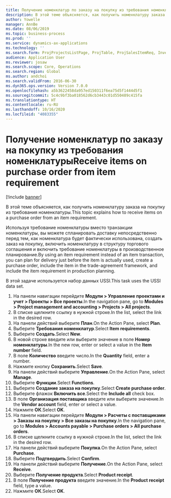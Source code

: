 ```yaml
---
title: Получение номенклатур по заказу на покупку из требования номенклатуры
description: В этой теме объясняется, как получить номенклатуру заказа на покупку из требования номенклатуры.
author: Yowelle
manager: AnnBe
ms.date: 08/06/2019
ms.topic: business-process
ms.prod: ''
ms.service: dynamics-ax-applications
ms.technology: ''
ms.search.form: ProjProjectsListPage, ProjTable, ProjSalesItemReq, InventItemIdLookupSimple, PurchCreateFromSalesOrder, VendAccountItemLookup, PurchTable, PurchEditLines
audience: Application User
ms.reviewer: josaw
ms.search.scope: Core, Operations
ms.search.region: Global
ms.author: andchoi
ms.search.validFrom: 2016-06-30
ms.dyn365.ops.version: Version 7.0.0
ms.openlocfilehash: a5b3622458da957ed150311f6ea75d5f1444d5f1
ms.sourcegitcommit: 5c4c9bf3ba018562d6cb3443c01d550489c415fa
ms.translationtype: HT
ms.contentlocale: ru-RU
ms.lasthandoff: 10/16/2020
ms.locfileid: "4083355"
---
```

# <a name="receive-items-on-purchase-order-from-item-requirement"></a><span data-ttu-id="1c370-103">Получение номенклатур по заказу на покупку из требования номенклатуры</span><span class="sxs-lookup"><span data-stu-id="1c370-103">Receive items on purchase order from item requirement</span></span>

[!include [banner](../../includes/banner.md)]

<span data-ttu-id="1c370-104">В этой теме объясняется, как получить номенклатуру заказа на покупку из требования номенклатуры.</span><span class="sxs-lookup"><span data-stu-id="1c370-104">This topic explains how to receive items on a purchase order from an item requirement.</span></span>

<span data-ttu-id="1c370-105">Используя требование номенклатуры вместо транзакции номенклатуры, вы можете спланировать доставку непосредственно перед тем, как номенклатура будет фактически использована, создать заказ на покупку, включить номенклатуру в структуру торгового соглашения и включить требование номенклатуры в производственное планирование.</span><span class="sxs-lookup"><span data-stu-id="1c370-105">By using an item requirement instead of an item transaction, you can plan for delivery just before the item is actually used, create a purchase order, include the item in the trade-agreement framework, and include the item requirement in production planning.</span></span> 

<span data-ttu-id="1c370-106">В этой задаче используется набор данных USSI.</span><span class="sxs-lookup"><span data-stu-id="1c370-106">This task uses the USSI data set.</span></span>

1. <span data-ttu-id="1c370-107">На панели навигации перейдите **Модули > Управление проектами и учет > Проекты > Все проекты**.</span><span class="sxs-lookup"><span data-stu-id="1c370-107">In the navigation pane, go to **Modules > Project management and accounting > Projects > All projects**.</span></span>
2. <span data-ttu-id="1c370-108">В списке щелкните ссылку в нужной строке.</span><span class="sxs-lookup"><span data-stu-id="1c370-108">In the list, select the link in the desired row.</span></span>
3. <span data-ttu-id="1c370-109">На панели действий выберите **План**.</span><span class="sxs-lookup"><span data-stu-id="1c370-109">On the Action Pane, select **Plan**.</span></span>
4. <span data-ttu-id="1c370-110">Выберите **Требования номенклатур**.</span><span class="sxs-lookup"><span data-stu-id="1c370-110">Select **Item requirements**.</span></span>
5. <span data-ttu-id="1c370-111">Выберите **Создать**.</span><span class="sxs-lookup"><span data-stu-id="1c370-111">Select **New**.</span></span>
6. <span data-ttu-id="1c370-112">В новой строке введите или выберите значение в поле **Номер номенклатуры**.</span><span class="sxs-lookup"><span data-stu-id="1c370-112">In the new row, enter or select a value in the **Item number** field.</span></span>
7. <span data-ttu-id="1c370-113">В поле **Количество** введите число.</span><span class="sxs-lookup"><span data-stu-id="1c370-113">In the **Quantity** field, enter a number.</span></span>
8. <span data-ttu-id="1c370-114">Нажмите кнопку **Сохранить**.</span><span class="sxs-lookup"><span data-stu-id="1c370-114">Select **Save**.</span></span>
9. <span data-ttu-id="1c370-115">На панели действий выберите **Управление**.</span><span class="sxs-lookup"><span data-stu-id="1c370-115">On the Action Pane, select **Manage**.</span></span>
10. <span data-ttu-id="1c370-116">Выберите **Функции**.</span><span class="sxs-lookup"><span data-stu-id="1c370-116">Select **Functions**.</span></span>
11. <span data-ttu-id="1c370-117">Выберите **Создание заказа на покупку**.</span><span class="sxs-lookup"><span data-stu-id="1c370-117">Select **Create purchase order**.</span></span>
12. <span data-ttu-id="1c370-118">Выберите флажок **Включить все**.</span><span class="sxs-lookup"><span data-stu-id="1c370-118">Select the **Include all** check box.</span></span>
13. <span data-ttu-id="1c370-119">В поле **Организация поставщика** введите или выберите значение.</span><span class="sxs-lookup"><span data-stu-id="1c370-119">In the **Vendor account** field, enter or select a value.</span></span>
14. <span data-ttu-id="1c370-120">Нажмите **ОК**.</span><span class="sxs-lookup"><span data-stu-id="1c370-120">Select **OK**.</span></span>
15. <span data-ttu-id="1c370-121">На панели навигации перейдите **Модули > Расчеты с поставщиками > Заказы на покупку > Все заказы на покупку**.</span><span class="sxs-lookup"><span data-stu-id="1c370-121">In the navigation pane, go to **Modules > Accounts payable > Purchase orders > All purchase orders**.</span></span>
16. <span data-ttu-id="1c370-122">В списке щелкните ссылку в нужной строке.</span><span class="sxs-lookup"><span data-stu-id="1c370-122">In the list, select the link in the desired row.</span></span>
17. <span data-ttu-id="1c370-123">На панели действий выберите **Покупка**.</span><span class="sxs-lookup"><span data-stu-id="1c370-123">On the Action Pane, select **Purchase**.</span></span>
18. <span data-ttu-id="1c370-124">Выберите **Подтвердить**.</span><span class="sxs-lookup"><span data-stu-id="1c370-124">Select **Confirm**.</span></span>
19. <span data-ttu-id="1c370-125">На панели действий выберите **Получение**.</span><span class="sxs-lookup"><span data-stu-id="1c370-125">On the Action Pane, select **Receive**.</span></span>
20. <span data-ttu-id="1c370-126">Выберите **Получение продукта**.</span><span class="sxs-lookup"><span data-stu-id="1c370-126">Select **Product receipt**.</span></span>
21. <span data-ttu-id="1c370-127">В поле **Получение продукта** введите значение.</span><span class="sxs-lookup"><span data-stu-id="1c370-127">In the **Product receipt** field, type a value.</span></span>
22. <span data-ttu-id="1c370-128">Нажмите **ОК**.</span><span class="sxs-lookup"><span data-stu-id="1c370-128">Select **OK**.</span></span>

